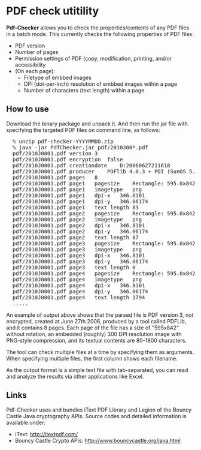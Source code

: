 PDF check utitility
===================

**Pdf-Checker** allows you to check the properties/contents of any PDF files in a batch mode. This currently checks the following properties of PDF files:

* PDF version
* Number of pages
* Permission settings of PDF (copy, modification, printing, and/or accessibility
* (On each page):
  * Filetype of embbed images
  * DPI (dot-per-inch) resolution of embbed images within a page
  * Number of characters (text length) within a page
  
How to use
----------

Download the binary package and unpack it. And then run the jar file with specifying the targeted PDF files on command line, as follows:

<pre>
  % unzip pdf-checker-YYYYMMDD.zip
  % java -jar PdfChecker.jar pdf/2010J00*.pdf
  pdf/2010J0001.pdf	version	3
  pdf/2010J0001.pdf	encryption	false
  pdf/2010J0001.pdf	creationdate	D:20060627211618
  pdf/2010J0001.pdf	producer	PDFlib 4.0.3 + PDI (SunOS 5.8)
  pdf/2010J0001.pdf	pages	8
  pdf/2010J0001.pdf	page1	pagesize	Rectangle: 595.0x842.0 (rot: 0 degrees)
  pdf/2010J0001.pdf	page1	imagetype	png
  pdf/2010J0001.pdf	page1	dpi-x	346.8101
  pdf/2010J0001.pdf	page1	dpi-y	346.06174
  pdf/2010J0001.pdf	page1	text length	83
  pdf/2010J0001.pdf	page2	pagesize	Rectangle: 595.0x842.0 (rot: 0 degrees)
  pdf/2010J0001.pdf	page2	imagetype	png
  pdf/2010J0001.pdf	page2	dpi-x	346.8101
  pdf/2010J0001.pdf	page2	dpi-y	346.06174
  pdf/2010J0001.pdf	page2	text length	87
  pdf/2010J0001.pdf	page3	pagesize	Rectangle: 595.0x842.0 (rot: 0 degrees)
  pdf/2010J0001.pdf	page3	imagetype	png
  pdf/2010J0001.pdf	page3	dpi-x	346.8101
  pdf/2010J0001.pdf	page3	dpi-y	346.06174
  pdf/2010J0001.pdf	page3	text length	0
  pdf/2010J0001.pdf	page4	pagesize	Rectangle: 595.0x842.0 (rot: 0 degrees)
  pdf/2010J0001.pdf	page4	imagetype	png
  pdf/2010J0001.pdf	page4	dpi-x	346.8101
  pdf/2010J0001.pdf	page4	dpi-y	346.06174
  pdf/2010J0001.pdf	page4	text length	1794
  .....
</pre>

An example of output above shows that the parsed file is PDF version 3, not encrypted, created at June 27th 2006, produced by a tool called PDFLib, and it contains 8 pages. Each page of the file has a size of "595x842" without rotation, an embedded (roughly) 300 DPI resolution image with PNG-style compression, and its textual contents are 80-1800 characters.

The tool can check multiple files at a time by specifying them as arguments. When specifying multiple files, the first column shows each filename.

As the output format is a simple text file with tab-separated, you can read and analyze the results via other applications like Excel.

Links
-----

Pdf-Checker uses and bundles iText PDF Library and Legion of the Bouncy Castle Java cryptography APIs. Source codes and detailed information is available under:

* iText: <http://itextpdf.com/>
* Bouncy Castle Crypto APIs: <http://www.bouncycastle.org/java.html>
